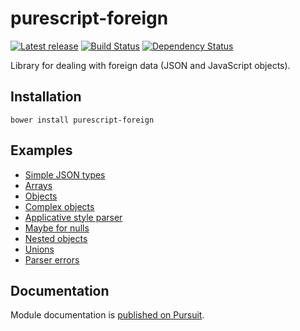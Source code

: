# purescript-foreign

[![Latest release](http://img.shields.io/bower/v/purescript-foreign.svg)](https://github.com/purescript/purescript-foreign/releases)
[![Build Status](https://travis-ci.org/purescript/purescript-foreign.svg?branch=master)](https://travis-ci.org/purescript/purescript-foreign)
[![Dependency Status](https://www.versioneye.com/user/projects/55848c14363861001d00030e/badge.svg?style=flat)](https://www.versioneye.com/user/projects/55848c14363861001d00030e)

Library for dealing with foreign data (JSON and JavaScript objects).

## Installation

```
bower install purescript-foreign
```

## Examples

- [Simple JSON types](examples/JSONSimpleTypes.purs)
- [Arrays](examples/JSONArrays.purs)
- [Objects](examples/Objects.purs)
- [Complex objects](examples/Complex.purs)
- [Applicative style parser](examples/Applicative.purs)
- [Maybe for nulls](examples/MaybeNullable.purs)
- [Nested objects](examples/Nested.purs)
- [Unions](examples/Union.purs)
- [Parser errors](examples/ParseErrors.purs)

## Documentation

Module documentation is [published on Pursuit](http://pursuit.purescript.org/packages/purescript-foreign).
